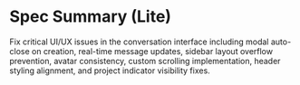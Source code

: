 # Spec Summary (Lite)

Fix critical UI/UX issues in the conversation interface including modal auto-close on creation, real-time message updates, sidebar layout overflow prevention, avatar consistency, custom scrolling implementation, header styling alignment, and project indicator visibility fixes.